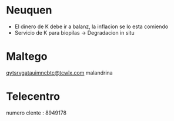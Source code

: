 # Neuquen

- El dinero de K debe ir a balanz, la inflacion se lo esta comiendo
- Servicio de K para biopilas → Degradacion in situ

# Maltego

qytsrvgatauimncbtc@tcwlx.com
malandrina

# Telecentro

numero clente : 8949178
